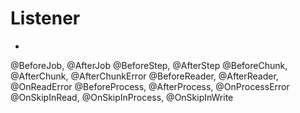# Listener
>
*

@BeforeJob, @AfterJob
@BeforeStep, @AfterStep
@BeforeChunk, @AfterChunk, @AfterChunkError
@BeforeReader, @AfterReader, @OnReadError
@BeforeProcess, @AfterProcess, @OnProcessError
@OnSkipInRead, @OnSkipInProcess, @OnSkipInWrite

